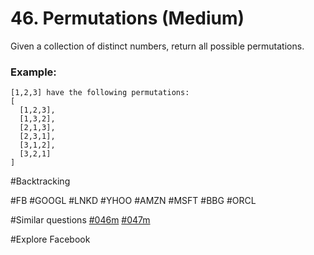 # 46. Permutations (Medium)

Given a collection of distinct numbers, return all possible permutations.

### Example:
```
[1,2,3] have the following permutations:
[
  [1,2,3],
  [1,3,2],
  [2,1,3],
  [2,3,1],
  [3,1,2],
  [3,2,1]
]
```

#Backtracking

#FB #GOOGL #LNKD #YHOO #AMZN #MSFT #BBG #ORCL

#Similar questions [#046m](../p046m/README.md) [#047m](../p047m/README.md)

#Explore Facebook

